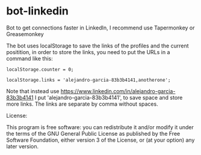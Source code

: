 # bot-linkedin
Bot to get connections faster in LinkedIn, I recommend use Tapermonkey or Greasemonkey

The bot uses localStorage to save the links of the profiles and the current positition, in order to store the links, you need to put the URLs in a command like this:
    
    localStorage.counter = 0;
    
    localStorage.links = 'alejandro-garcia-83b3b4141,anotherone';

Note that instead use https://www.linkedin.com/in/alejandro-garcia-83b3b4141 I put 'alejandro-garcia-83b3b4141', to save space and store more links. The links are separate by comma without spaces.

License:

This program is free software: you can redistribute it and/or modify
    it under the terms of the GNU General Public License as published by
    the Free Software Foundation, either version 3 of the License, or
    (at your option) any later version.
